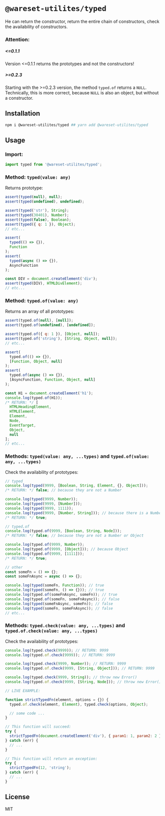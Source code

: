 # `@wareset-utilites/typed`

He can return the constructor, return the entire chain of constructors, check the availability of constructors.

### Attention:

##### <=0.1.1

Version <=0.1.1 returns the prototypes and not the constructors!

##### >=0.2.3

Starting with the >=0.2.3 version, the method `typed.of` returns a `NULL`.
Technically, this is more correct, because `NULL` is also an object, but without a constructor.

## Installation

```bash
npm i @wareset-utilites/typed ## yarn add @wareset-utilites/typed
```

## Usage

### Import:

```js
import typed from '@wareset-utilites/typed';
```

### Method: `typed(value: any)`

Returns prototype:

```js
assert(typed(null), null);
assert(typed(undefined), undefined);

assert(typed('str'), String);
assert(typed(30401), Number);
assert(typed(false), Boolean);
assert(typed({ q: 1 }), Object);
// etc...

assert(
  typed(() => {}),
  Function
);
assert(
  typed(async () => {}),
  AsyncFunction
);

const DIV = document.createElement('div');
assert(typed(DIV), HTMLDivElement);
// etc...
```

### Method: `typed.of(value: any)`

Returns an array of all prototypes:

```js
assert(typed.of(null), [null]);
assert(typed.of(undefined), [undefined]);

assert(typed.of({ q: 1 }), [Object, null]);
assert(typed.of('string'), [String, Object, null]);
// etc...

assert(
  typed.of(() => {}),
  [Function, Object, null]
);
assert(
  typed.of(async () => {}),
  [AsyncFunction, Function, Object, null]
);

const H1 = document.createElement('h1');
console.log(typed.of(H1));
/* RETURN: */ [
  HTMLHeadingElement,
  HTMLElement,
  Element,
  Node,
  EventTarget,
  Object,
  null
];
// etc...
```

### Methods: `typed(value: any, ...types)` and `typed.of(value: any, ...types)`

Check the availability of prototypes:

```js
// typed
console.log(typed(9999, [Boolean, String, Element, {}, Object]));
/* RETURN: */ false; // because they are not a Number

console.log(typed(9999, Number));
console.log(typed(9999, [Number]));
console.log(typed(9999, 1111));
console.log(typed(9999, [Number, String])); // because there is a Number
/* RETURN: */ true;

// typed.of
console.log(typed.of(9999, [Boolean, String, Node]));
/* RETURN: */ false; // because they are not a Number or Object

console.log(typed.of(9999, Number));
console.log(typed.of(9999, [Object])); // because Object
console.log(typed.of(9999, [1111]));
/* RETURN: */ true;

// other
const someFn = () => {};
const someFnAsync = async () => {};

console.log(typed(someFn, Function)); // true
console.log(typed(someFn, () => {})); // true
console.log(typed.of(someFnAsync, someFn)); // true
console.log(typed.of(someFn, someFnAsync)); // false
console.log(typed(someFnAsync, someFn)); // false
console.log(typed(someFn, someFnAsync)); // false
// etc...
```

### Methods: `typed.check(value: any, ...types)` and `typed.of.check(value: any, ...types)`

Check the availability of prototypes:

```js
console.log(typed.check(9999)); // RETURN: 9999
console.log(typed.of.check(9999)); // RETURN: 9999

console.log(typed.check(9999, Number)); // RETURN: 9999
console.log(typed.of.check(9999, [String, Object])); // RETURN: 9999

console.log(typed.check(9999, String)); // throw new Error()
console.log(typed.of.check(9999, [String, Node])); // throw new Error()

// LIVE EXAMPLE:

function strictTypedFn(element, options = {}) {
  typed.of.check(element, Element), typed.check(options, Object);

  // some code ...
}

// This function will succeed:
try {
  strictTypedFn(document.createElement('div'), { param1: 1, param2: 2 });
} catch (err) {
  // ...
}

// This function will return an exception:
try {
  strictTypedFn(12, 'string');
} catch (err) {
  // ...
}
```

## License

MIT
